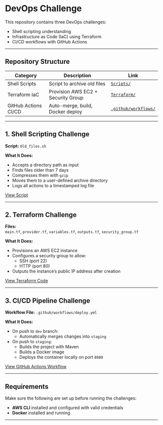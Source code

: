 # DevOps Challenge

This repository contains three DevOps challenges:

-  Shell scripting understanding  
-  Infrastructure as Code (IaC) using Terraform  
-  CI/CD workflows with GitHub Actions  

---

##  Repository Structure

| Category                | Description                                 | Link                                                 |
|-------------------------|---------------------------------------------|------------------------------------------------------|
|  Shell Scripts        | Script to archive old files                 | [`Scripts/`](https://github.com/P3dmund/DevOps-Challenge/tree/main/Scripts) |
|  Terraform IaC        | Provision AWS EC2 + Security Group          | [`Terraform/`](https://github.com/P3dmund/DevOps-Challenge/tree/main/Terraform) |
|  GitHub Actions CI/CD | Auto-merge, build, Docker deploy           | [`.github/workflows/`](https://github.com/P3dmund/DevOps-Challenge/tree/main/.github/workflows) |

---

## 1. Shell Scripting Challenge

**Script:** `Old_files.sh`

**What It Does:**

- Accepts a directory path as input
- Finds files older than 7 days
- Compresses them with `gzip`
- Moves them to a user-defined archive directory
- Logs all actions to a timestamped log file

[View Script](https://github.com/P3dmund/DevOps-Challenge/blob/main/Scripts/Old_files.sh)

---

## 2. Terraform Challenge

**Files:**  
`main.tf`, `provider.tf`, `variables.tf`, `outputs.tf`, `security_group.tf`

**What It Does:**

- Provisions an AWS EC2 instance  
- Configures a security group to allow:
  - SSH (port 22)
  - HTTP (port 80)
- Outputs the instance’s public IP address after creation

[View Terraform Code](https://github.com/P3dmund/DevOps-Challenge/tree/main/Terraform)

---

## 3. CI/CD Pipeline Challenge

**Workflow File:** `.github/workflows/deploy.yml`

**What It Does:**

- On push to `dev` branch:
  - Automatically merges changes into `staging`
- On push to `staging`:
  - Builds the project with Maven
  - Builds a Docker image
  - Deploys the container locally on port `8080`

[View GitHub Actions Workflow](https://github.com/P3dmund/DevOps-Challenge/blob/main/.github/workflows/deploy.yml)

---

## Requirements

Make sure the following are set up before running the challenges:

- **AWS CLI** installed and configured with valid credentials
- **Docker** installed and running
---
